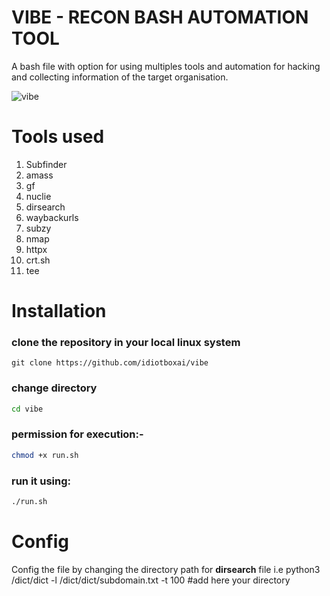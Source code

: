 # VIBE - RECON BASH AUTOMATION TOOL
A bash file with option for using multiples tools and automation for hacking and collecting information of the target organisation.

<!--![image](https://github.com/idiotboxai/vibe/assets/83394182/a8a236c7-d45f-48cf-9bcd-fb2e364e21ea)-->


![vibe](https://github.com/idiotboxai/vibe/assets/83394182/e092e63e-b1a1-4838-99a8-708523b6c98b)


# Tools used
1) Subfinder
2) amass
3) gf
4) nuclie
5) dirsearch
6) waybackurls
7) subzy
8) nmap
9) httpx
10) crt.sh
11) tee
    

# Installation

### clone the repository in your local linux system <br>

```git
git clone https://github.com/idiotboxai/vibe
```
### change directory
```bash
cd vibe
```
### permission for execution:-
```bash
chmod +x run.sh
```
### run it using:
```bash
./run.sh
```

# Config 
Config the file by changing the directory path for <b>dirsearch</b>  file
i.e python3 /dict/dict -l /dict/dict/subdomain.txt -t 100 #add here your directory 

